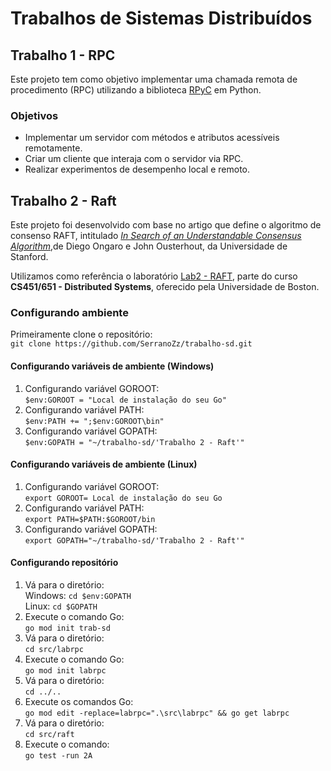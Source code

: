 ﻿# Trabalhos de Sistemas Distribuídos
 
## Trabalho 1 - RPC

Este projeto tem como objetivo implementar uma chamada remota de procedimento (RPC) utilizando a biblioteca [RPyC](https://rpyc.readthedocs.io/en/latest/) em Python.

### Objetivos

- Implementar um servidor com métodos e atributos acessíveis remotamente.
- Criar um cliente que interaja com o servidor via RPC.
- Realizar experimentos de desempenho local e remoto.

## Trabalho 2 - Raft

Este projeto foi desenvolvido com base no artigo que define o algoritmo de consenso RAFT, intitulado [*In Search of an Understandable Consensus Algorithm*](https://raft.github.io/raft.pdf),de Diego Ongaro e John Ousterhout, da Universidade de Stanford.

Utilizamos como referência o laboratório [Lab2 - RAFT](http://www.cs.bu.edu/~jappavoo/jappavoo.github.com/451/labs/lab-raft.html), parte do curso **CS451/651 - Distributed Systems**, oferecido pela Universidade de Boston.

### Configurando ambiente
Primeiramente clone o repositório: <br/>
`git clone https://github.com/SerranoZz/trabalho-sd.git`

#### Configurando variáveis de ambiente (Windows)
1. Configurando variável GOROOT: <br/>
`$env:GOROOT = "Local de instalação do seu Go"`
2. Configurando variável PATH: <br/>
`$env:PATH += ";$env:GOROOT\bin"`
3. Configurando variável GOPATH: <br/>
`$env:GOPATH = "~/trabalho-sd/'Trabalho 2 - Raft'"`

#### Configurando variáveis de ambiente (Linux)
1. Configurando variável GOROOT: <br/>
`export GOROOT= Local de instalação do seu Go`
2. Configurando variável PATH: <br/>
`export PATH=$PATH:$GOROOT/bin`
3. Configurando variável GOPATH: <br/>
`export GOPATH="~/trabalho-sd/'Trabalho 2 - Raft'"`

#### Configurando repositório
1. Vá para o diretório: <br/>
 Windows: `cd $env:GOPATH` <br/> Linux: `cd $GOPATH`
2. Execute o comando Go: <br/>
`go mod init trab-sd`
3. Vá para o diretório: <br/>
`cd src/labrpc`
4. Execute o comando Go: <br/>
`go mod init labrpc`
5. Vá para o diretório: <br/>
`cd ../..`
6. Execute os comandos Go: <br/>
`go mod edit -replace=labrpc=".\src\labrpc" && go get labrpc`
7. Vá para o diretório: <br/>
`cd src/raft`
8. Execute o comando: <br/>
`go test -run 2A`
